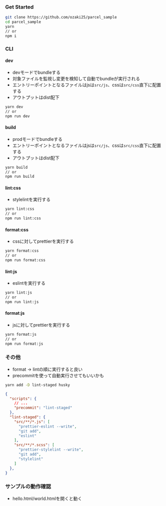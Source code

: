 ### Get Started

```bash
git clone https://github.com/ozaki25/parcel_sample
cd parcel_sample
yarn
// or
npm i
```

### CLI

#### dev

- devモードでbundleする
- 対象ファイルを監視し変更を検知して自動でbundleが実行される
- エントリーポイントとなるファイルはjsは`src/js`、cssは`src/css`直下に配置する
- アウトプットはdist配下

```bash
yarn dev
// or
npm run dev
```

#### build

- prodモードでbundleする
- エントリーポイントとなるファイルはjsは`src/js`、cssは`src/css`直下に配置する
- アウトプットはdist配下

```bash
yarn build
// or
npm run build
```

#### lint:css

- stylelintを実行する

```bash
yarn lint:css
// or
npm run lint:css
```

#### format:css

- cssに対してprettierを実行する

```bash
yarn format:css
// or
npm run format:css
```

#### lint:js

- eslintを実行する

```bash
yarn lint:js
// or
npm run lint:js
```

#### format:js

- jsに対してprettierを実行する

```bash
yarn format:js
// or
npm run format:js
```

### その他

- format -> lintの順に実行すると良い
- precommitを使って自動実行させてもいいかも

```bash
yarn add -D lint-staged husky
```

```json
{
  "scripts": {
    // ...
    "precommit": "lint-staged"
  },
  "lint-staged": {
    "src/**/*.js": [
      "prettier-eslint --write",
      "git add",
      "eslint"
    ],
    "src/**/*.scss": [
      "prettier-stylelint --write",
      "git add",
      "stylelint"
    ]
  },
}
```

### サンプルの動作確認

- hello.html/world.htmlを開くと動く




